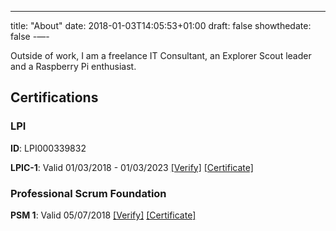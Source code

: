 ---
title: "About"
date: 2018-01-03T14:05:53+01:00
draft: false
showthedate: false
-—-

Outside of work, I am a freelance IT Consultant, an Explorer Scout leader and a
 Raspberry Pi enthusiast.

<!-- markdownlint-disable MD002 MD022 -->
## Certifications
<!-- markdownlint-enable MD002 MD022 -->

### LPI

**ID**: LPI000339832

**LPIC-1**: Valid 01/03/2018 - 01/03/2023 [[Verify]](https://lpi.org/v/LPI000339832/fu6k5s4ztn)
 [[Certificate]](../pdfs/Tom-Whitwell-LPIC-1.pdf)

### Professional Scrum Foundation

 **PSM 1**: Valid 05/07/2018 [[Verify]](https://www.scrum.org/user/367963)
 [[Certificate]](../pdfs/Tom-Whitwell-PSM-I.pdf)
